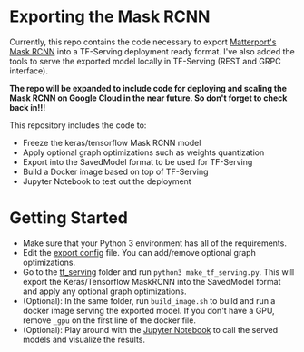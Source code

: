 # Exporting the Mask RCNN

Currently, this repo contains the code necessary to export [Matterport's Mask RCNN][1] into a TF-Serving deployment ready format. I've also added the tools to serve the exported model locally in TF-Serving (REST and GRPC interface).

**The repo will be expanded to include code for deploying and scaling the Mask RCNN  on Google Cloud in the near future. So don't forget to check back in!!!**

This repository includes the code to:
* Freeze the keras/tensorflow Mask RCNN model
* Apply optional graph optimizations such as weights quantization
* Export into the SavedModel format to be used for TF-Serving
* Build a Docker image based on top of TF-Serving
* Jupyter Notebook to test out the deployment

# Getting Started

* Make sure that your Python 3 environment has all of the requirements.
* Edit the [export config][2] file. You can add/remove optional graph optimizations.
* Go to the [tf_serving][3] folder and run `python3 make_tf_serving.py`. This will export the Keras/Tensorflow MaskRCNN into the SavedModel format and apply any optional graph optimizations. 
* (Optional): In the same folder, run `build_image.sh` to build and run a docker image serving the exported model. If you don't have a GPU, remove `_gpu` on the first line of the docker file.
* (Optional): Play around with the [Jupyter Notebook][4] to call the served models and visualize the results.


[1]: https://github.com/matterport/Mask_RCNN "Mask RCNN"
[2]: https://github.com/moganesyan/tensorflow_model_deployment/blob/mask-r-cnn/tf_serving/export_config.py "export_config"
[3]: https://github.com/moganesyan/tensorflow_model_deployment/tree/mask-r-cnn/tf_serving "tf_serving"
[4]: https://github.com/moganesyan/tensorflow_model_deployment/blob/mask-r-cnn/notebooks/tf_serving_model_test.ipynb "notebook"
